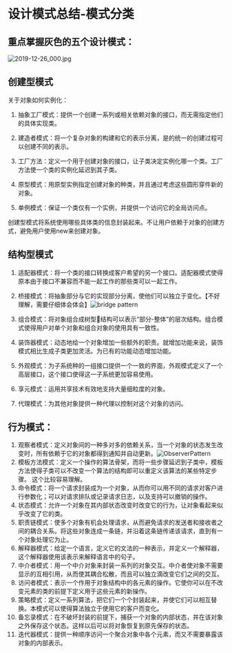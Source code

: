 # 设计模式总结-模式分类

## 重点掌握灰色的五个设计模式：

![2019-12-26_000.jpg](https://gitee.com/gdhu/testtingop/raw/master/2019-12-26_000.jpg)


## 创建型模式

关于对象如何实例化：

1. 抽象工厂模式：提供一个创建一系列或相关依赖对象的接口，而无需指定他们的具体实现类。

2. 建造者模式：将一个复杂对象的构建和它的表示分离，是的统一的创建过程可以创建不同的表示。

3. 工厂方法：定义一个用于创建对象的接口，让子类决定实例化哪一个类。工厂方法使一个类的实例化延迟到其子类。

4. 原型模式：用原型实例指定创建对象的种类，并且通过考虑这些圆形穿件新的对象。

5. 单例模式：保证一个类仅有一个实例，并提供一个访问它的全局访问点。

创建型模式将系统使用哪些具体类的信息封装起来。不让用户依赖于对象的创建方式，避免用户使用new来创建对象。

## 结构型模式

1. 适配器模式：将一个类的接口转换成客户希望的另一个接口。适配器模式使得原本由于接口不兼容而不能一起工作的那些类可以一起工作。

2. 桥接模式：将抽象部分与它的实现部分分离，使他们可以独立于变化。【不好理解，需要仔细体会体会】![bridge pattern](https://gitee.com/gdhu/testtingop/raw/master/2019-12-05_018.jpg)

3. 组合模式：将对象组合成树型🌲结构可以表示“部分-整体”的层次结构。组合模式使得用户对单个对象和组合对象的使用具有一致性。

4. 装饰器模式：动态地给一个对象增加一些额外的职责。就增加功能来说，装饰模式相比生成子类更加灵活。为已有的功能动态增加功能。

5. 外观模式：为子系统种的一组接口提供一个一致的界面，外观模式定义了一个高层接口，这个接口使得这一子系统更加容易使用。

6. 享元模式：运用共享技术有效地支持大量细粒度的对象。

7. 代理模式：为其他对象提供一种代理以控制对这个对象的访问。

## 行为模式：

1. 观察者模式：定义对象间的一种多对多的依赖关系，当一个对象的状态发生改变时，所有依赖于它的对象都得到通知并自动更新。![ObserverPattern](https://gitee.com/gdhu/testtingop/raw/master/2019-11-26_006.jpg)
2. 模板方法模式：定义一个操作的算法骨架，而将一些步骤延迟到子类中，模板方法使得子类可以不改变一个算法的结构即可以重定义该算法的某些特定步骤。 这个比较容易理解。
3. 命令模式：将一个请求封装成为一个对象，从而你可以用不同的请求对客户进行参数化；可以对请求排队或记录请求日志，以及支持可以撤销的操作。
4. 状态模式：允许一个对象在其内部状态改变时改变它的行为，让对象看起来似乎改变了它的类。
5. 职责链模式：使多个对象有机会处理请求，从而避免请求的发送者和接收者之间的耦合关系。将这些对象连成一条链，并沿着这条链传递该请求，直到有一个对象处理它为止。
6. 解释器模式：给定一个语言，定义它的文法的一种表示，并定义一个解释器，这个解释器使用该表示来解释语言中的句子。
7. 中介者模式：用一个中介对象来封装一系列的对象交互。中介者使对象不需要显示的互相引用，从而使其耦合松散，而且可以独立滴改变它们之间的交互。
8. 访问者模式：表示一个作用于对象结构中的各元素的操作。它使你可以在不改变元素的类的前提下定义用于这些元素的新操作。
9. 策略模式：定义一系列算法，把它们一个个封装起来，并使它们可以相互替换。本模式可以使得算法独立于使用它的客户而变化。
10. 备忘录模式：在不破坏封装的前提下，捕获一个对象的内部状态，并在该对象之外保存这个状态。这样以后可以将对象恢复到原先保存的状态。
11. 迭代器模式：提供一种顺序访问一个聚合对象中各个元素，而又不需要暴露该对象的内部表示。